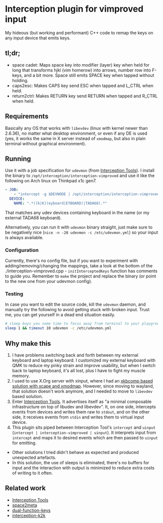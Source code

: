 # Interception plugin for vimproved input

My hideous (but working and performant) C++ code to remap the keys on any input device that emits keys.

## tl;dr;

* space cadet: Maps space key into modifier (layer) key when held for long that transforms hjkl (vim homerow) into arrows, number row into F-keys, and a bit more. Space still emits SPACE key when tapped without holding.
* caps2esc: Makes CAPS key send ESC when tapped and L_CTRL when held.
* return2ctrl: Makes RETURN key send RETURN when tapped and R_CTRL when held.

## Requirements
Basically any OS that works with `libevdev` (linux with kernel newer than 2.6.36), no matter what desktop environment, or even if any DE is used (yes, it works the same in X server instead of `xmodmap`, but also in plain terminal without graphical environment).

## Running
Use it with a job specification for `udevmon` (from [Interception Tools](https://gitlab.com/interception/linux/tools)). I install the binary to `/opt/interception/interception-vimproved` and use it like the following on Arch linux on Thinkpad x1c gen7.

```yaml
- JOB:
    - "intercept -g $DEVNODE | /opt/interception/interception-vimproved | uinput -d $DEVNODE"
  DEVICE:
    NAME: ".*((k|K)(eyboard|EYBOARD)|TADA68).*"
```

That matches any udev devices containing keyboard in the name (or my external TADA68 keyboard).

Alternatively, you can run it with `udevmon` binary straight, just make sure to be negatively nice (`nice -n -20 udevmon -c /etc/udevmon.yml`) so your input is always available.

### Configuration
Currently, there's no config file, but if you want to experiment with adding/removing/changing the mappings, take a look at the bottom of the ./interception-vimproved.cpp - `initInterceptedKeys` function has comments to guide you. Remember to `make` the project and replace the binary (or point to the new one from your udevmon config).

### Testing
In case you want to edit the source code, kill the `udevmon` daemon, and manually try the following to avoid getting stuck with broken input. Trust me, you can get yourself in a dead end situation easily.

```bash
# sleep buys you some time to focus away from terminal to your playground, also you'll probably need to add a sudo
sleep 1 && timeout 10 udevmon -c /etc/udevmon.yml
```

## Why make this
1. I have problems switching back and forth between my external keyboard and laptop keyboard. I customized my external keyboard with QMK to reduce my pinky strain and improve usability, but when I switch back to laptop keyboard, it's all lost, plus I have to fight my muscle memory.
2. I used to use X.Org server with xinput, where I had an [xkbcomp based solution with xcape and xmodmap](https://github.com/maricn/dotfiles/blob/master/.xinitrc-keyboard-remap). However, since moving to wayland, that solution doesn't work anymore, and I needed to move to `libevdev` based solution.
3. Enter [Interception Tools](https://gitlab.com/interception/linux/tools). It advertises itself as "a minimal composable infrastructure on top of libudev and libevdev". It, on one side, intercepts events from devices and writes them raw to `stdout`, and on the other side, it receives events from `stdin` and writes them to virtual input device.
4. This plugin sits piped between Interception Tool's `intercept` and `uinput` (`intercept | interception-vimproved | uinput`). It interprets input from `intercept` and maps it to desired events which are then passed to `uinput` for emitting.

* Other solutions I tried didn't behave as expected and produced unexpected artefacts.
* In this solution, the use of sleeps is eliminated, there's no buffers for input and the interaction with output is minimized to reduce extra costs of writing to it often.

## Related work

* [Interception Tools](https://gitlab.com/interception/linux/tools)
* [space2meta](https://gitlab.com/interception/linux/plugins/space2meta)
* [dual-function-keys](https://gitlab.com/interception/linux/plugins/dual-function-keys)
* [interception-k2k](https://github.com/zsugabubus/interception-k2k)
